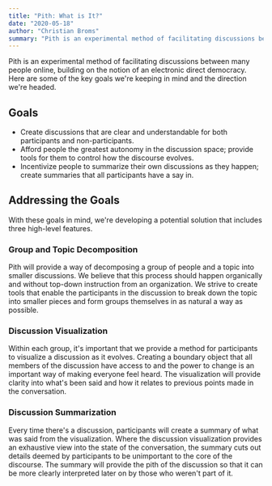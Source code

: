 ```yaml
---
title: "Pith: What is It?"
date: "2020-05-18"
author: "Christian Broms"
summary: "Pith is an experimental method of facilitating discussions between many people online; building on the notion of an electronic direct democracy. Here are some..."
---
```


Pith is an experimental method of facilitating discussions between many people online, building on the notion of an electronic direct democracy. Here are some of the key goals we're keeping in mind and the direction we're headed.

## Goals

-   Create discussions that are clear and understandable for both participants and non-participants.
-   Afford people the greatest autonomy in the discussion space; provide tools for them to control how the discourse evolves.
-   Incentivize people to summarize their own discussions as they happen; create summaries that all participants have a say in.

## Addressing the Goals

With these goals in mind, we're developing a potential solution that includes three high-level features.

### Group and Topic Decomposition

Pith will provide a way of decomposing a group of people and a topic into smaller discussions. We believe that this process should happen organically and without top-down instruction from an organization. We strive to create tools that enable the participants in the discussion to break down the topic into smaller pieces and form groups themselves in as natural a way as possible.

### Discussion Visualization

Within each group, it's important that we provide a method for participants to visualize a discussion as it evolves. Creating a boundary object that all members of the discussion have access to and the power to change is an important way of making everyone feel heard. The visualization will provide clarity into what's been said and how it relates to previous points made in the conversation.

### Discussion Summarization

Every time there's a discussion, participants will create a summary of what was said from the visualization. Where the discussion visualization provides an exhaustive view into the state of the conversation, the summary cuts out details deemed by participants to be unimportant to the core of the discourse. The summary will provide the pith of the discussion so that it can be more clearly interpreted later on by those who weren't part of it.
